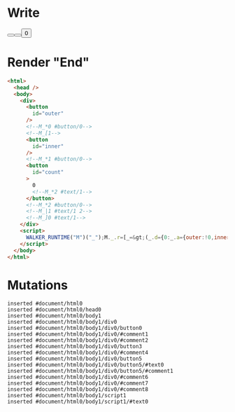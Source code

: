 # Write
  <div><button id=outer></button><!--M_*0 #button/0--><!--M_[1--><button id=inner></button><!--M_*1 #button/0--><button id=count>0<!--M_*2 #text/1--></button><!--M_*2 #button/0--><!--M_|1 #text/1 2--><!--M_]0 #text/1--></div><script>WALKER_RUNTIME("M")("_");M._.r=[_=>(_.d={0:_.a={outer:!0,inner:!0,count:0,"#text/1(":_._["packages/translator-tags/src/__tests__/fixtures/toggle-nested-2/template.marko_1_renderer"],"#text/1!":_.b={"#text/1(":_._["packages/translator-tags/src/__tests__/fixtures/toggle-nested-2/template.marko_2_renderer"],"#text/1!":_.c={}}},1:_.b,2:_.c},_.b._=_.a,_.c._=_.b,_.d),2,"packages/translator-tags/src/__tests__/fixtures/toggle-nested-2/template.marko_2_count/subscriber",2,"packages/translator-tags/src/__tests__/fixtures/toggle-nested-2/template.marko_2_count",1,"packages/translator-tags/src/__tests__/fixtures/toggle-nested-2/template.marko_1_inner",0,"packages/translator-tags/src/__tests__/fixtures/toggle-nested-2/template.marko_0_outer",0];M._.w()</script>


# Render "End"
```html
<html>
  <head />
  <body>
    <div>
      <button
        id="outer"
      />
      <!--M_*0 #button/0-->
      <!--M_[1-->
      <button
        id="inner"
      />
      <!--M_*1 #button/0-->
      <button
        id="count"
      >
        0
        <!--M_*2 #text/1-->
      </button>
      <!--M_*2 #button/0-->
      <!--M_|1 #text/1 2-->
      <!--M_]0 #text/1-->
    </div>
    <script>
      WALKER_RUNTIME("M")("_");M._.r=[_=&gt;(_.d={0:_.a={outer:!0,inner:!0,count:0,"#text/1(":_._["packages/translator-tags/src/__tests__/fixtures/toggle-nested-2/template.marko_1_renderer"],"#text/1!":_.b={"#text/1(":_._["packages/translator-tags/src/__tests__/fixtures/toggle-nested-2/template.marko_2_renderer"],"#text/1!":_.c={}}},1:_.b,2:_.c},_.b._=_.a,_.c._=_.b,_.d),2,"packages/translator-tags/src/__tests__/fixtures/toggle-nested-2/template.marko_2_count/subscriber",2,"packages/translator-tags/src/__tests__/fixtures/toggle-nested-2/template.marko_2_count",1,"packages/translator-tags/src/__tests__/fixtures/toggle-nested-2/template.marko_1_inner",0,"packages/translator-tags/src/__tests__/fixtures/toggle-nested-2/template.marko_0_outer",0];M._.w()
    </script>
  </body>
</html>
```

# Mutations
```
inserted #document/html0
inserted #document/html0/head0
inserted #document/html0/body1
inserted #document/html0/body1/div0
inserted #document/html0/body1/div0/button0
inserted #document/html0/body1/div0/#comment1
inserted #document/html0/body1/div0/#comment2
inserted #document/html0/body1/div0/button3
inserted #document/html0/body1/div0/#comment4
inserted #document/html0/body1/div0/button5
inserted #document/html0/body1/div0/button5/#text0
inserted #document/html0/body1/div0/button5/#comment1
inserted #document/html0/body1/div0/#comment6
inserted #document/html0/body1/div0/#comment7
inserted #document/html0/body1/div0/#comment8
inserted #document/html0/body1/script1
inserted #document/html0/body1/script1/#text0
```